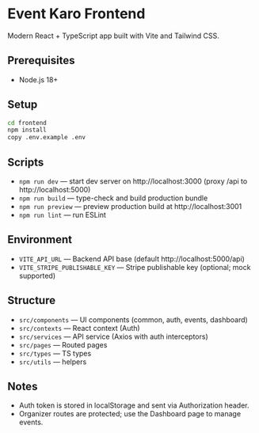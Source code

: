 # Event Karo Frontend

Modern React + TypeScript app built with Vite and Tailwind CSS.

## Prerequisites
- Node.js 18+

## Setup
```sh
cd frontend
npm install
copy .env.example .env
```

## Scripts
- `npm run dev` — start dev server on http://localhost:3000 (proxy /api to http://localhost:5000)
- `npm run build` — type-check and build production bundle
- `npm run preview` — preview production build at http://localhost:3001
- `npm run lint` — run ESLint

## Environment
- `VITE_API_URL` — Backend API base (default http://localhost:5000/api)
- `VITE_STRIPE_PUBLISHABLE_KEY` — Stripe publishable key (optional; mock supported)

## Structure
- `src/components` — UI components (common, auth, events, dashboard)
- `src/contexts` — React context (Auth)
- `src/services` — API service (Axios with auth interceptors)
- `src/pages` — Routed pages
- `src/types` — TS types
- `src/utils` — helpers

## Notes
- Auth token is stored in localStorage and sent via Authorization header.
- Organizer routes are protected; use the Dashboard page to manage events.
